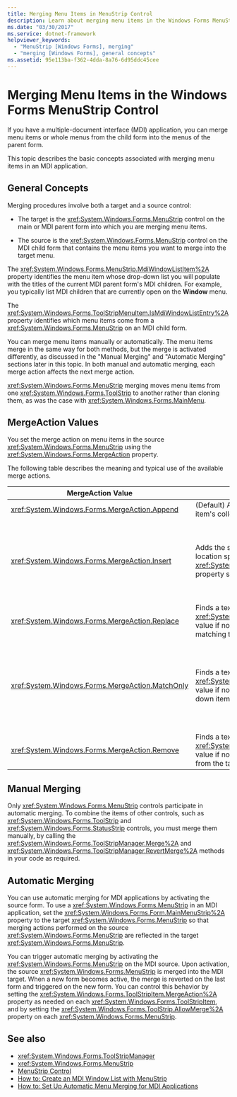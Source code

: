 ```yaml
---
title: Merging Menu Items in MenuStrip Control
description: Learn about merging menu items in the Windows Forms MenuStrip control via the procedures and table in this article.
ms.date: "03/30/2017"
ms.service: dotnet-framework
helpviewer_keywords: 
  - "MenuStrip [Windows Forms], merging"
  - "merging [Windows Forms], general concepts"
ms.assetid: 95e113ba-f362-4dda-8a76-6d95ddc45cee
---
```

# Merging Menu Items in the Windows Forms MenuStrip Control

If you have a multiple-document interface (MDI) application, you can merge menu items or whole menus from the child form into the menus of the parent form.  
  
This topic describes the basic concepts associated with merging menu items in an MDI application.  
  
## General Concepts  

Merging procedures involve both a target and a source control:  
  
- The target is the <xref:System.Windows.Forms.MenuStrip> control on the main or MDI parent form into which you are merging menu items.  
  
- The source is the <xref:System.Windows.Forms.MenuStrip> control on the MDI child form that contains the menu items you want to merge into the target menu.  
  
The <xref:System.Windows.Forms.MenuStrip.MdiWindowListItem%2A> property identifies the menu item whose drop-down list you will populate with the titles of the current MDI parent form's MDI children. For example, you typically list MDI children that are currently open on the **Window** menu.  
  
The <xref:System.Windows.Forms.ToolStripMenuItem.IsMdiWindowListEntry%2A> property identifies which menu items come from a <xref:System.Windows.Forms.MenuStrip> on an MDI child form.  
  
You can merge menu items manually or automatically. The menu items merge in the same way for both methods, but the merge is activated differently, as discussed in the "Manual Merging" and "Automatic Merging" sections later in this topic. In both manual and automatic merging, each merge action affects the next merge action.  
  
<xref:System.Windows.Forms.MenuStrip> merging moves menu items from one <xref:System.Windows.Forms.ToolStrip> to another rather than cloning them, as was the case with <xref:System.Windows.Forms.MainMenu>.  
  
## MergeAction Values  

You set the merge action on menu items in the source <xref:System.Windows.Forms.MenuStrip> using the <xref:System.Windows.Forms.MergeAction> property.  
  
The following table describes the meaning and typical use of the available merge actions.  
  
|MergeAction Value|Description|Typical Use|  
|-----------------------|-----------------|-----------------|  
|<xref:System.Windows.Forms.MergeAction.Append>|(Default) Adds the source item to the end of the target item's collection.|Adding menu items to the end of the menu when some part of the program is activated.|  
|<xref:System.Windows.Forms.MergeAction.Insert>|Adds the source item to the target item's collection, in the location specified by the <xref:System.Windows.Forms.ToolStripItem.MergeIndex%2A> property set on the source item.|Adding menu items to the middle or the beginning of the menu when some part of the program is activated.<br /><br /> If the value of <xref:System.Windows.Forms.ToolStripItem.MergeIndex%2A> is the same for both menu items, they are added in reverse order. Set <xref:System.Windows.Forms.ToolStripItem.MergeIndex%2A> appropriately to preserve the original order.|  
|<xref:System.Windows.Forms.MergeAction.Replace>|Finds a text match, or uses the <xref:System.Windows.Forms.ToolStripItem.MergeIndex%2A> value if no text match is found, and then replaces the matching target menu item with the source menu item.|Replacing a target menu item with a source menu item of the same name that does something different.|  
|<xref:System.Windows.Forms.MergeAction.MatchOnly>|Finds a text match, or uses the <xref:System.Windows.Forms.ToolStripItem.MergeIndex%2A> value if no text match is found, and then adds all the drop-down items from the source to the target.|Building a menu structure that inserts or adds menu items into a submenu, or removes menu items from a submenu. For example, you can add a menu item from an MDI child to a main <xref:System.Windows.Forms.MenuStrip>**Save As** menu.<br /><br /> <xref:System.Windows.Forms.MergeAction.MatchOnly> allows you to navigate through the menu structure without taking any action. It provides a way to evaluate the subsequent items.|  
|<xref:System.Windows.Forms.MergeAction.Remove>|Finds a text match, or uses the <xref:System.Windows.Forms.ToolStripItem.MergeIndex%2A> value if no text match is found, and then removes the item from the target.|Removing a menu item from the target <xref:System.Windows.Forms.MenuStrip>.|  
  
## Manual Merging  

Only <xref:System.Windows.Forms.MenuStrip> controls participate in automatic merging. To combine the items of other controls, such as <xref:System.Windows.Forms.ToolStrip> and <xref:System.Windows.Forms.StatusStrip> controls, you must merge them manually, by calling the <xref:System.Windows.Forms.ToolStripManager.Merge%2A> and <xref:System.Windows.Forms.ToolStripManager.RevertMerge%2A> methods in your code as required.  
  
## Automatic Merging  

You can use automatic merging for MDI applications by activating the source form. To use a <xref:System.Windows.Forms.MenuStrip> in an MDI application, set the <xref:System.Windows.Forms.Form.MainMenuStrip%2A> property to the target <xref:System.Windows.Forms.MenuStrip> so that merging actions performed on the source <xref:System.Windows.Forms.MenuStrip> are reflected in the target <xref:System.Windows.Forms.MenuStrip>.  
  
You can trigger automatic merging by activating the <xref:System.Windows.Forms.MenuStrip> on the MDI source. Upon activation, the source <xref:System.Windows.Forms.MenuStrip> is merged into the MDI target. When a new form becomes active, the merge is reverted on the last form and triggered on the new form. You can control this behavior by setting the <xref:System.Windows.Forms.ToolStripItem.MergeAction%2A> property as needed on each <xref:System.Windows.Forms.ToolStripItem>, and by setting the <xref:System.Windows.Forms.ToolStrip.AllowMerge%2A> property on each <xref:System.Windows.Forms.MenuStrip>.  
  
## See also

- <xref:System.Windows.Forms.ToolStripManager>
- <xref:System.Windows.Forms.MenuStrip>
- [MenuStrip Control](menustrip-control-windows-forms.md)
- [How to: Create an MDI Window List with MenuStrip](how-to-create-an-mdi-window-list-with-menustrip-windows-forms.md)
- [How to: Set Up Automatic Menu Merging for MDI Applications](how-to-set-up-automatic-menu-merging-for-mdi-applications.md)
